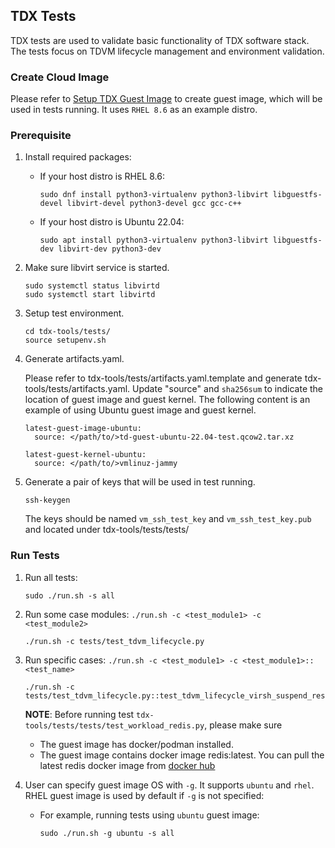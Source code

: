 ## TDX Tests

TDX tests are used to validate basic functionality of TDX software stack. The tests focus on TDVM lifecycle management
 and environment validation.

### Create Cloud Image

Please refer to [Setup TDX Guest Image](/doc/create_guest_image.md) to create guest image, which will be used in tests
running. It uses `RHEL 8.6` as an example distro.

### Prerequisite

1. Install required packages:

    - If your host distro is RHEL 8.6:

        ```
        sudo dnf install python3-virtualenv python3-libvirt libguestfs-devel libvirt-devel python3-devel gcc gcc-c++
        ```

    - If your host distro is Ubuntu 22.04:

        ```
        sudo apt install python3-virtualenv python3-libvirt libguestfs-dev libvirt-dev python3-dev
        ```

2. Make sure libvirt service is started.

    ```
    sudo systemctl status libvirtd
    sudo systemctl start libvirtd
    ```

3. Setup test environment.

    ```
    cd tdx-tools/tests/
    source setupenv.sh
    ```

4. Generate artifacts.yaml.

    Please refer to tdx-tools/tests/artifacts.yaml.template and generate tdx-tools/tests/artifacts.yaml. Update "source"
    and `sha256sum` to indicate the location of guest image and guest kernel. The following content is an example of using Ubuntu guest image and guest kernel.

    ```
    latest-guest-image-ubuntu:
      source: </path/to/>td-guest-ubuntu-22.04-test.qcow2.tar.xz

    latest-guest-kernel-ubuntu:
      source: </path/to/>vmlinuz-jammy
    ```

5. Generate a pair of keys that will be used in test running.

    ```
    ssh-keygen
    ```

    The keys should be named `vm_ssh_test_key` and `vm_ssh_test_key.pub` and located under tdx-tools/tests/tests/

### Run Tests

1. Run all tests:

    ```
    sudo ./run.sh -s all
    ```

2. Run some case modules: `./run.sh -c <test_module1> -c <test_module2>`

    ```
    ./run.sh -c tests/test_tdvm_lifecycle.py
    ```

3. Run specific cases: `./run.sh -c <test_module1> -c <test_module1>::<test_name>`

    ```
    ./run.sh -c tests/test_tdvm_lifecycle.py::test_tdvm_lifecycle_virsh_suspend_resume
    ```

    **NOTE**:
    Before running test `tdx-tools/tests/tests/test_workload_redis.py`, please make sure

    - The guest image has docker/podman installed.
    - The guest image contains docker image redis:latest. You can pull the latest
    redis docker image from [docker hub](https://hub.docker.com/_/redis)

4. User can specify guest image OS with `-g`. It supports `ubuntu` and `rhel`.
RHEL guest image is used by default if `-g` is not specified:

    - For example, running tests using `ubuntu` guest image:

        ```
        sudo ./run.sh -g ubuntu -s all
        ```
